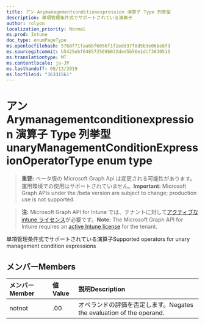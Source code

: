 ```yaml
---
title: アン Arymanagementconditionexpression 演算子 Type 列挙型
description: 単項管理条件式でサポートされている演算子
author: rolyon
localization_priority: Normal
ms.prod: Intune
doc_type: enumPageType
ms.openlocfilehash: 5768f71faa6bf6056f1f1edd37f8d5b3e06be8fd
ms.sourcegitcommit: b5425ebf648572569b032ded5b56e1dcf3830515
ms.translationtype: MT
ms.contentlocale: ja-JP
ms.lasthandoff: 08/13/2019
ms.locfileid: "36331561"
---
```

# <a name="unarymanagementconditionexpressionoperatortype-enum-type"></a><span data-ttu-id="59b80-103">アン Arymanagementconditionexpression 演算子 Type 列挙型</span><span class="sxs-lookup"><span data-stu-id="59b80-103">unaryManagementConditionExpressionOperatorType enum type</span></span>

> <span data-ttu-id="59b80-104">**重要:** ベータ版の Microsoft Graph Api は変更される可能性があります。運用環境での使用はサポートされていません。</span><span class="sxs-lookup"><span data-stu-id="59b80-104">**Important:** Microsoft Graph APIs under the /beta version are subject to change; production use is not supported.</span></span>

> <span data-ttu-id="59b80-105">**注:** Microsoft Graph API for Intune では、テナントに対して[アクティブな intune ライセンス](https://go.microsoft.com/fwlink/?linkid=839381)が必要です。</span><span class="sxs-lookup"><span data-stu-id="59b80-105">**Note:** The Microsoft Graph API for Intune requires an [active Intune license](https://go.microsoft.com/fwlink/?linkid=839381) for the tenant.</span></span>

<span data-ttu-id="59b80-106">単項管理条件式でサポートされている演算子</span><span class="sxs-lookup"><span data-stu-id="59b80-106">Supported operators for unary management condition expressions</span></span>

## <a name="members"></a><span data-ttu-id="59b80-107">メンバー</span><span class="sxs-lookup"><span data-stu-id="59b80-107">Members</span></span>
|<span data-ttu-id="59b80-108">メンバー</span><span class="sxs-lookup"><span data-stu-id="59b80-108">Member</span></span>|<span data-ttu-id="59b80-109">値</span><span class="sxs-lookup"><span data-stu-id="59b80-109">Value</span></span>|<span data-ttu-id="59b80-110">説明</span><span class="sxs-lookup"><span data-stu-id="59b80-110">Description</span></span>|
|:---|:---|:---|
|<span data-ttu-id="59b80-111">not</span><span class="sxs-lookup"><span data-stu-id="59b80-111">not</span></span>|<span data-ttu-id="59b80-112">.0</span><span class="sxs-lookup"><span data-stu-id="59b80-112">0</span></span>|<span data-ttu-id="59b80-113">オペランドの評価を否定します。</span><span class="sxs-lookup"><span data-stu-id="59b80-113">Negates the evaluation of the operand.</span></span>|



